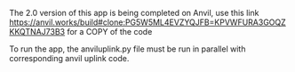 The 2.0 version of this app is being completed on Anvil, use this link https://anvil.works/build#clone:PG5W5ML4EVZYQJFB=KPVWFURA3GOQZKKQTNAJ73B3 for a COPY of the code

To run the app, the anviluplink.py file must be run in parallel with corresponding anvil uplink code.
